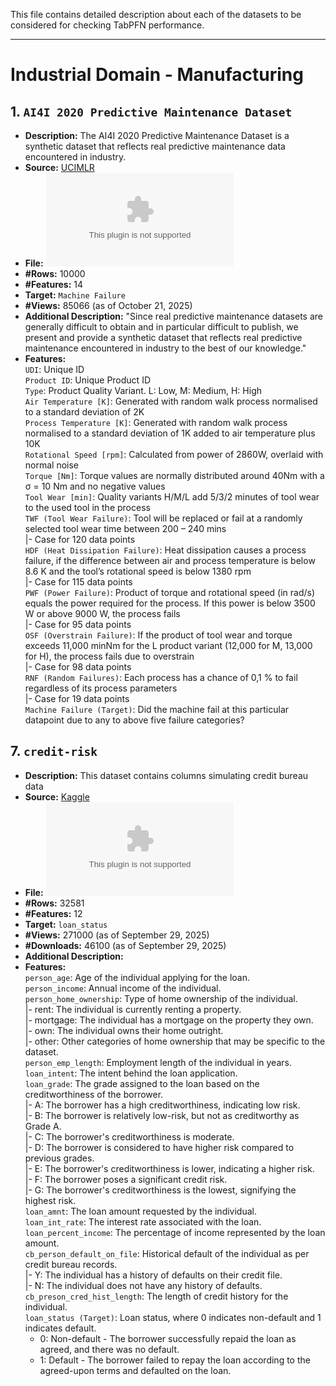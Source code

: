 This file contains detailed description about each of the datasets to be considered for checking TabPFN performance.

---
# Industrial Domain - Manufacturing


## 1. `AI4I 2020 Predictive Maintenance Dataset`
- **Description:** The AI4I 2020 Predictive Maintenance Dataset is a synthetic dataset that reflects real predictive maintenance data encountered in industry.
- **Source:** <a href="https://archive.ics.uci.edu/dataset/601/ai4i+2020+predictive+maintenance+dataset">UCIMLR</a>
- **File:**  ![CHANGE.csv](./datasets/Bank_Personal_Loan_Modelling.csv)
- **#Rows:** 10000
- **#Features:** 14
- **Target:** `Machine Failure`
- **#Views:** 85066 (as of October 21, 2025)
- **Additional Description:** "Since real predictive maintenance datasets are generally difficult to obtain and in particular difficult to publish, we present and provide a synthetic dataset that reflects real predictive maintenance encountered in industry to the best of our knowledge."
- **Features:** <br>
`UDI`: Unique ID <br>
`Product ID`: Unique Product ID<br>
`Type`: Product Quality Variant. L: Low, M: Medium, H: High<br>
`Air Temperature [K]`: Generated with random walk process normalised to a standard deviation of 2K<br>
`Process Temperature [K]`: Generated with random walk process normalised to a standard deviation of 1K added to air temperature plus 10K<br>
`Rotational Speed [rpm]`: Calculated from power of 2860W, overlaid with normal noise<br>
`Torque [Nm]`: Torque values are normally distributed around 40Nm with a σ = 10 Nm and no negative values<br>
`Tool Wear [min]`: Quality variants H/M/L add 5/3/2 minutes of tool wear to the used tool in the process<br>
`TWF (Tool Wear Failure)`: Tool will be replaced or fail at a randomly selected tool wear time between 200 – 240 mins<br>
|- Case for 120 data points <br>
`HDF (Heat Dissipation Failure)`: Heat dissipation causes a process failure, if the difference between air and process temperature is 
below 8.6 K and the tool’s rotational speed is below 1380 rpm<br>
|- Case for 115 data points <br>
`PWF (Power Failure)`: Product of torque and rotational speed (in rad/s) equals the power required for the process. If this power is below 3500 W or above 9000 W, the
process fails <br>
|- Case for 95 data points <br>
`OSF (Overstrain Failure)`: If the product of tool wear and torque exceeds 11,000 minNm for the L product variant (12,000 for M, 13,000 for H), the process fails due
to overstrain<br>
|- Case for 98 data points <br>
`RNF (Random Failures)`: Each process has a chance of 0,1 % to fail regardless of its process parameters<br>
|- Case for 19 data points <br>
`Machine Failure (Target)`: Did the machine fail at this particular datapoint due to any to above five failure categories?<br>


## 7. `credit-risk`
- **Description:** This dataset contains columns simulating credit bureau data
- **Source:** <a href="https://www.kaggle.com/datasets/laotse/credit-risk-dataset/">Kaggle</a>
- **File:**  ![credit_risk_dataset.csv](./datasets/credit_risk_dataset.csv)
- **#Rows:** 32581
- **#Features:** 12
- **Target:** `loan_status`
- **#Views:** 271000 (as of September 29, 2025)
- **#Downloads:** 46100  (as of September 29, 2025)
- **Additional Description:**
- **Features:** <br>
`person_age`: Age of the individual applying for the loan.<br>
`person_income`: Annual income of the individual.<br>
`person_home_ownership`: Type of home ownership of the individual.<br>
    |- rent: The individual is currently renting a property.<br>
    |- mortgage: The individual has a mortgage on the property they own.<br>
    |- own: The individual owns their home outright.<br>
    |- other: Other categories of home ownership that may be specific to the dataset.<br>
`person_emp_length`: Employment length of the individual in years.<br>
`loan_intent`: The intent behind the loan application.<br>
`loan_grade`: The grade assigned to the loan based on the creditworthiness of the borrower.<br>
    |- A: The borrower has a high creditworthiness, indicating low risk.<br>
    |- B: The borrower is relatively low-risk, but not as creditworthy as Grade A.<br>
    |- C: The borrower's creditworthiness is moderate.<br>
    |- D: The borrower is considered to have higher risk compared to previous grades.<br>
    |- E: The borrower's creditworthiness is lower, indicating a higher risk.<br>
    |- F: The borrower poses a significant credit risk.<br>
    |- G: The borrower's creditworthiness is the lowest, signifying the highest risk.<br>
`loan_amnt`: The loan amount requested by the individual.<br>
`loan_int_rate`: The interest rate associated with the loan.<br>
`loan_percent_income`: The percentage of income represented by the loan amount.<br>
`cb_person_default_on_file`: Historical default of the individual as per credit bureau records.<br>
    |- Y: The individual has a history of defaults on their credit file.<br>
    |- N: The individual does not have any history of defaults.<br>
`cb_preson_cred_hist_length`: The length of credit history for the individual.<br>
`loan_status (Target)`: Loan status, where 0 indicates non-default and 1 indicates default.<br>
    - 0: Non-default - The borrower successfully repaid the loan as agreed, and there was no default.
    - 1: Default - The borrower failed to repay the loan according to the agreed-upon terms and defaulted on the loan.<br>
<!-- - **Model Performance:** 
![Model Performance](./results/plot_7_credit_risk.png) -->